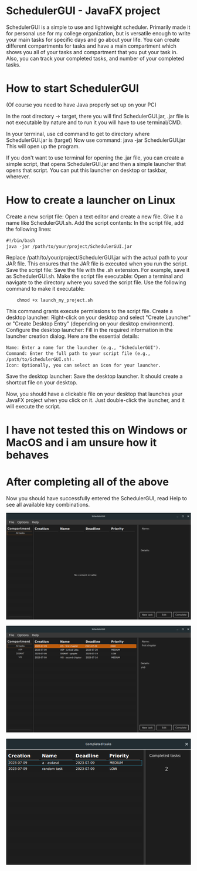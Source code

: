 # SchedulerGUI - JavaFX project
SchedulerGUI is a simple to use and lightweight scheduler.
Primarily made it for personal use for my college organization, but is versatile enough to write your main tasks for specific days and go about your life.
You can create different compartments for tasks and have a main compartment which shows you all of your tasks and compartment that you put your task in.
Also, you can track your completed tasks, and number of your completed tasks.

# How to start SchedulerGUI
(Of course you need to have Java properly set up on your PC)

In the root directory -> target, there you will find SchedulerGUI.jar, .jar file is not executable by nature and to run it you will have to use terminal/CMD.

In your terminal, use cd command to get to directory where SchedulerGUI.jar is (target)
Now use command:
java -jar SchedulerGUI.jar
This will open up the program.

If you don't want to use terminal for opening the .jar file, you can create a simple script, that opens SchedulerGUI.jar and then a simple launcher that opens that script.
You can put this launcher on desktop or taskbar, wherever.

# How to create a launcher on Linux

Create a new script file: Open a text editor and create a new file. Give it a name like SchedulerGUI.sh.
Add the script contents: In the script file, add the following lines:

```
#!/bin/bash
java -jar /path/to/your/project/SchedulerGUI.jar
```
Replace /path/to/your/project/SchedulerGUI.jar with the actual path to your JAR file. This ensures that the JAR file is executed when you run the script.
Save the script file: Save the file with the .sh extension. For example, save it as SchedulerGUI.sh.
Make the script file executable: Open a terminal and navigate to the directory where you saved the script file. Use the following command to make it executable:

```
    chmod +x launch_my_project.sh
```

This command grants execute permissions to the script file.
Create a desktop launcher: Right-click on your desktop and select "Create Launcher" or "Create Desktop Entry" (depending on your desktop environment).
Configure the desktop launcher: Fill in the required information in the launcher creation dialog. Here are the essential details:

    Name: Enter a name for the launcher (e.g., "SchedulerGUI").
    Command: Enter the full path to your script file (e.g., /path/to/SchedulerGUI.sh).
    Icon: Optionally, you can select an icon for your launcher.

Save the desktop launcher: Save the desktop launcher. It should create a shortcut file on your desktop.

Now, you should have a clickable file on your desktop that launches your JavaFX project when you click on it. Just double-click the launcher, and it will execute the script.

# I have not tested this on Windows or MacOS and i am unsure how it behaves

# After completing all of the above
Now you should have successfully entered the SchedulerGUI, read Help to see all available key combinations.


![alt text](https://github.com/Bqnic/SchedulerGUI/blob/main/screenshots/empty.png?raw=true)

![alt text](https://github.com/Bqnic/SchedulerGUI/blob/main/screenshots/someTasks.png?raw=true)

![alt text](https://github.com/Bqnic/SchedulerGUI/blob/main/screenshots/completed.png?raw=true)

